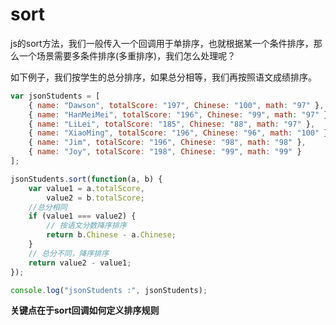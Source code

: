 # sort
js的sort方法，我们一般传入一个回调用于单排序，也就根据某一个条件排序，那么一个场景需要多条件排序(多重排序)，我们怎么处理呢？

如下例子，我们按学生的总分排序，如果总分相等，我们再按照语文成绩排序。
```javascript
var jsonStudents = [
    { name: "Dawson", totalScore: "197", Chinese: "100", math: "97" },
    { name: "HanMeiMei", totalScore: "196", Chinese: "99", math: "97" },
    { name: "LiLei", totalScore: "185", Chinese: "88", math: "97" },
    { name: "XiaoMing", totalScore: "196", Chinese: "96", math: "100" },
    { name: "Jim", totalScore: "196", Chinese: "98", math: "98" },
    { name: "Joy", totalScore: "198", Chinese: "99", math: "99" }
];

jsonStudents.sort(function(a, b) {
    var value1 = a.totalScore,
        value2 = b.totalScore;
    //总分相同 
    if (value1 === value2) {
        // 按语文分数降序排序
        return b.Chinese - a.Chinese;
    }
    // 总分不同，降序排序
    return value2 - value1;
});

console.log("jsonStudents :", jsonStudents);
```

**关键点在于sort回调如何定义排序规则**